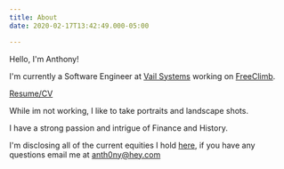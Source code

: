 ```yaml
---
title: About
date: 2020-02-17T13:42:49.000-05:00

---
```

Hello, I'm Anthony!

I'm currently a Software Engineer at [Vail Systems](https://www.vailsys.com/) working on [FreeClimb](https://www.freeclimb.com/).

[Resume/CV](https://drive.google.com/open?id=1JPxz-c8tkPpEfRc0zKCboDLx6hVk3y7l)

While im not working, I like to take portraits and landscape shots.

I have a strong passion and intrigue of Finance and History.  
  
I'm disclosing all of the current equities I hold [here](https://docs.google.com/spreadsheets/d/1b3zrLSM4PTw7Hc83rMgnzbVLScnV2L34L_02Nxynpj8/edit?usp=sharing), if you have any questions email me at anth0ny@hey.com 